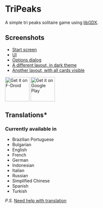 # TriPeaks

A simple tri peaks solitaire game using [libGDX](https://libgdx.com/).

## Screenshots

* [Start screen](_fastlane/metadata/android/en-US/images/phoneScreenshots/1.png)
* [UI](_fastlane/metadata/android/en-US/images/phoneScreenshots/2.png)
* [Options dialog](_fastlane/metadata/android/en-US/images/phoneScreenshots/3.png)
* [A different layout, in dark theme](_fastlane/metadata/android/en-US/images/phoneScreenshots/4.png)
* [Another layout, with all cards visible](_fastlane/metadata/android/en-US/images/phoneScreenshots/5.png)


[<img src="https://fdroid.gitlab.io/artwork/badge/get-it-on.png" alt="Get it on F-Droid" height="80">](https://f-droid.org/packages/ogz.tripeaks)
[<img src="https://play.google.com/intl/en_us/badges/static/images/badges/en_badge_web_generic.png" alt="Get it on Google Play" height="80">](https://play.google.com/store/apps/details?id=ogz.tripeaks&pcampaignid=pcampaignidMKT-Other-global-all-co-prtnr-py-PartBadge-Mar2515-1)

## Translations*

### Currently available in

* Brazilian Portuguese
* Bulgarian
* English
* French
* German
* Indonesian
* Italian  
* Russian
* Simplified Chinese
* Spanish
* Turkish

_P.S._ [Need help with translation](https://github.com/mimoguz/tripeaks-gdx/issues/27)


